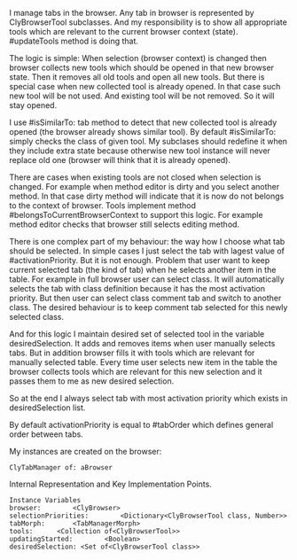 I manage tabs in the browser.
Any tab in browser is represented by ClyBrowserTool subclasses.
And my responsibility is to show all appropriate tools which are relevant to the current browser context (state). 
#updateTools method is doing that. 

The logic is simple: 
When selection (browser context) is changed then browser collects new tools which should be opened in that new browser state. 
Then it removes all old tools and open all new tools. 
But there is special case when new collected tool is already opened. In that case such new tool will be not used. And existing tool will be not removed. So it will stay opened.

I use #isSimilarTo: tab method to detect that new collected tool is already opened (the browser already shows similar tool).
By default #isSimilarTo: simply checks the class of given tool. My subclases should redefine it when they include extra state because otherwise new tool instance will never replace old one (browser will think that it is already opened).

There are cases when existing tools are not closed when selection is changed. For example when method editor is dirty and you select another method.
In that case dirty method will indicate that it is now do not belongs to the context of browser.
Tools implement method #belongsToCurrentBrowserContext to support this logic.
For example method editor checks that browser still selects editing method.

There is one complex part of my behaviour: the way how I choose what tab should be selected.
In simple cases I just select the tab with lagest value of #activationPriority. But it is not enough.
Problem that user want to keep current selected tab (the kind of tab) when he selects another item in the table.
For example in full browser user can select class. It will automatically selects the tab with class definition because it has the most activation priority.
But then user can select class comment tab and switch to another class. The desired behaviour is to keep comment tab selected for this newly selected class.

And for this logic I maintain desired set of selected tool in the variable desiredSelection.
It adds and removes items when user manually selects tabs.
But in addition browser fills it with tools which are relevant for manually selected table.
Every time user selects new item in the table the browser collects tools which are relevant for this new selection and it passes them to me as new desired selection. 

So at the end I always select tab with most activation priority which exists in desiredSelection list.

By default activationPriority is equal to #tabOrder which defines general order between tabs.

My instances are created on the browser: 

	ClyTabManager of: aBrowser
	
Internal Representation and Key Implementation Points.

    Instance Variables
	browser:		<ClyBrowser>
	selectionPriorities:		<Dictionary<ClyBrowserTool class, Number>>
	tabMorph:		<TabManagerMorph>
	tools:		<Collection of<ClyBrowserTool>>
	updatingStarted:		<Boolean>
	desiredSelection: <Set of<ClyBrowserTool class>>